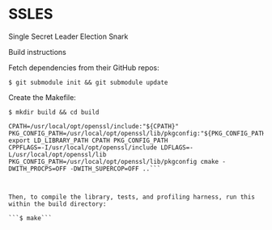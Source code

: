 # SSLES
Single Secret Leader Election Snark



Build instructions

Fetch dependencies from their GitHub repos:

```$ git submodule init && git submodule update```

Create the Makefile:

```$ mkdir build && cd build```
```$LD_LIBRARY_PATH=/usr/local/opt/openssl/lib:"${LD_LIBRARY_PATH}"                    
CPATH=/usr/local/opt/openssl/include:"${CPATH}"                                    
PKG_CONFIG_PATH=/usr/local/opt/openssl/lib/pkgconfig:"${PKG_CONFIG_PATH}"          
export LD_LIBRARY_PATH CPATH PKG_CONFIG_PATH      
CPPFLAGS=-I/usr/local/opt/openssl/include LDFLAGS=-L/usr/local/opt/openssl/lib PKG_CONFIG_PATH=/usr/local/opt/openssl/lib/pkgconfig cmake -DWITH_PROCPS=OFF -DWITH_SUPERCOP=OFF ..```



Then, to compile the library, tests, and profiling harness, run this within the build directory:

```$ make```

